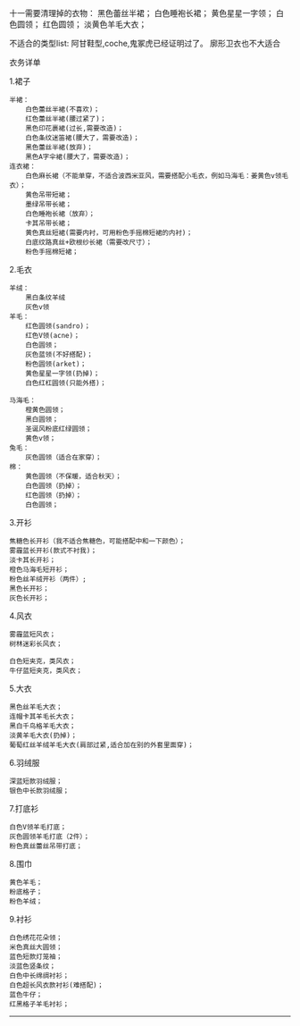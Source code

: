 
十一需要清理掉的衣物：
黑色蕾丝半裙；
白色睡袍长裙；
黄色星星一字领；
白色圆领；
红色圆领；
淡黄色羊毛大衣；





不适合的类型list:
阿甘鞋型,coche,鬼冢虎已经证明过了。
廓形卫衣也不大适合


衣务详单

1.裙子

```
半裙：
    白色蕾丝半裙(不喜欢)；
    红色蕾丝半裙(腰过紧了)；
    黑色印花裹裙(过长,需要改造)；
    白色条纹迷笛裙(腰大了，需要改造)；
    黑色蕾丝半裙(放弃)；
    黑色A字伞裙(腰大了，需要改造)；
连衣裙：
    白色麻长裙（不能单穿，不适合波西米亚风，需要搭配小毛衣，例如马海毛：姜黄色v领毛衣）；
    黄色吊带短裙；
    墨绿吊带长裙；
    白色睡袍长裙（放弃）；
    卡其吊带长裙；
    黄色真丝短裙(需要内衬，可用粉色手摇棉短裙的内衬)；
    白底纹路真丝+欧根纱长裙（需要改尺寸）；
    粉色手摇棉短裙；
```

2.毛衣

```mel
羊绒：
    黑白条纹羊绒
    灰色v领
羊毛：
    红色圆领(sandro)；
    红色V领(acne)；
    白色圆领；
    灰色蓝领(不好搭配)；
    粉色圆领(arket)；
    黄色星星一字领(扔掉)；
    白色红杠圆领(只能外搭)；
    
马海毛：
    橙黄色圆领；
    黑白圆领；
    圣诞风粉底红绿圆领；
    黄色v领；
兔毛：
    灰色圆领（适合在家穿）；
棉：
    黄色圆领（不保暖，适合秋天）；
    白色圆领（扔掉）；
    红色圆领（扔掉）；
    白色圆领；    

```

3.开衫

```
焦糖色长开衫（我不适合焦糖色，可能搭配中和一下颜色）；
雾霾蓝长开衫(款式不衬我)；
淡卡其长开衫；
橙色马海毛短开衫；
粉色丝羊绒开衫（两件）;
黑色长开衫；
灰色长开衫；
```

4.风衣

```
雾霾蓝短风衣；
树林迷彩长风衣；

白色短夹克，类风衣；
牛仔蓝短夹克，类风衣；
```

5.大衣

```
黑色丝羊毛大衣；
连帽卡其羊毛长大衣；
黑白千鸟格羊毛大衣；
淡黄羊毛大衣(扔掉)；
葡萄红丝羊绒羊毛大衣(肩部过紧,适合加在别的外套里面穿)；
```

6.羽绒服

```羽绒服
深蓝短款羽绒服；
银色中长款羽绒服；
```

7.打底衫

```
白色V领羊毛打底；
灰色圆领羊毛打底（2件）；
粉色真丝蕾丝吊带打底；
```

8.围巾

```
黄色羊毛；
粉底格子；
粉色羊绒；
```
9.衬衫
```
白色绣花花朵领；
米色真丝大圆领；
蓝色短款灯笼袖；
淡蓝色竖条纹；
白色中长绵绸衬衫；
白色超长风衣款衬衫(难搭配)；
蓝色牛仔；
红黑格子羊毛衬衫；
```









---


